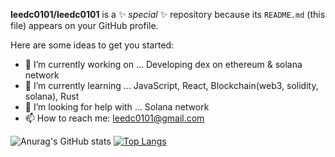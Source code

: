 

**leedc0101/leedc0101** is a ✨ _special_ ✨ repository because its `README.md` (this file) appears on your GitHub profile.

Here are some ideas to get you started:

- 🔭 I’m currently working on ... Developing dex on ethereum & solana network
- 🌱 I’m currently learning ... JavaScript, React, Blockchain(web3, solidity, solana), Rust
- 🤔 I’m looking for help with ... Solana network
- 📫 How to reach me: leedc0101@gmail.com

![Anurag's GitHub stats](https://github-readme-stats.vercel.app/api?username=leedc0101&count_private=true&show_icons=true)
[![Top Langs](https://github-readme-stats.vercel.app/api/top-langs/?username=leedc0101)](https://github.com/anuraghazra/github-readme-stats)

